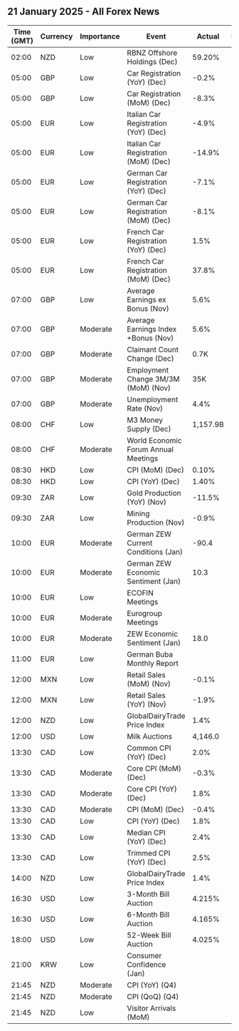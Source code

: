 ## 21 January 2025 - All Forex News

| Time (GMT) | Currency | Importance | Event | Actual | Forecast | Previous |
|------|----------|------------|-------|--------|----------|----------|
| 02:00 | NZD | Low | RBNZ Offshore Holdings (Dec) | 59.20% |  | 58.60% |
| 05:00 | GBP | Low | Car Registration (YoY) (Dec) | -0.2% |  | -1.9% |
| 05:00 | GBP | Low | Car Registration (MoM) (Dec) | -8.3% |  | 6.5% |
| 05:00 | EUR | Low | Italian Car Registration (YoY) (Dec) | -4.9% |  | -10.8% |
| 05:00 | EUR | Low | Italian Car Registration (MoM) (Dec) | -14.9% |  | -1.8% |
| 05:00 | EUR | Low | German Car Registration (YoY) (Dec) | -7.1% |  | -0.5% |
| 05:00 | EUR | Low | German Car Registration (MoM) (Dec) | -8.1% |  | 5.4% |
| 05:00 | EUR | Low | French Car Registration (YoY) (Dec) | 1.5% |  | -12.7% |
| 05:00 | EUR | Low | French Car Registration (MoM) (Dec) | 37.8% |  | -1.6% |
| 07:00 | GBP | Low | Average Earnings ex Bonus (Nov) | 5.6% | 5.5% | 5.2% |
| 07:00 | GBP | Moderate | Average Earnings Index +Bonus (Nov) | 5.6% | 5.6% | 5.2% |
| 07:00 | GBP | Moderate | Claimant Count Change (Dec) | 0.7K | 10.3K | -25.1K |
| 07:00 | GBP | Moderate | Employment Change 3M/3M (MoM) (Nov) | 35K | 35K | 173K |
| 07:00 | GBP | Moderate | Unemployment Rate (Nov) | 4.4% | 4.3% | 4.3% |
| 08:00 | CHF | Low | M3 Money Supply (Dec) | 1,157.9B |  | 1,155.6B |
| 08:00 | CHF | Moderate | World Economic Forum Annual Meetings |  |  |  |
| 08:30 | HKD | Low | CPI (MoM) (Dec) | 0.10% |  | 0.00% |
| 08:30 | HKD | Low | CPI (YoY) (Dec) | 1.40% | 1.50% | 1.40% |
| 09:30 | ZAR | Low | Gold Production (YoY) (Nov) | -11.5% |  | -3.4% |
| 09:30 | ZAR | Low | Mining Production (Nov) | -0.9% |  | 1.1% |
| 10:00 | EUR | Moderate | German ZEW Current Conditions (Jan) | -90.4 | -93.1 | -93.1 |
| 10:00 | EUR | Moderate | German ZEW Economic Sentiment (Jan) | 10.3 | 15.2 | 15.7 |
| 10:00 | EUR | Low | ECOFIN Meetings |  |  |  |
| 10:00 | EUR | Moderate | Eurogroup Meetings |  |  |  |
| 10:00 | EUR | Moderate | ZEW Economic Sentiment (Jan) | 18.0 | 16.9 | 17.0 |
| 11:00 | EUR | Low | German Buba Monthly Report |  |  |  |
| 12:00 | MXN | Low | Retail Sales (MoM) (Nov) | -0.1% | 0.3% | -0.3% |
| 12:00 | MXN | Low | Retail Sales (YoY) (Nov) | -1.9% | -1.2% | -1.2% |
| 12:00 | NZD | Low | GlobalDairyTrade Price Index | 1.4% |  | -1.4% |
| 12:00 | USD | Low | Milk Auctions | 4,146.0 |  | 4,029.0 |
| 13:30 | CAD | Low | Common CPI (YoY) (Dec) | 2.0% | 1.9% | 2.0% |
| 13:30 | CAD | Moderate | Core CPI (MoM) (Dec) | -0.3% |  | -0.1% |
| 13:30 | CAD | Moderate | Core CPI (YoY) (Dec) | 1.8% |  | 1.6% |
| 13:30 | CAD | Moderate | CPI (MoM) (Dec) | -0.4% | -0.7% | 0.0% |
| 13:30 | CAD | Low | CPI (YoY) (Dec) | 1.8% | 1.8% | 1.9% |
| 13:30 | CAD | Low | Median CPI (YoY) (Dec) | 2.4% | 2.5% | 2.6% |
| 13:30 | CAD | Low | Trimmed CPI (YoY) (Dec) | 2.5% | 2.5% | 2.6% |
| 14:00 | NZD | Low | GlobalDairyTrade Price Index | 1.4% |  | -1.4% |
| 16:30 | USD | Low | 3-Month Bill Auction | 4.215% |  | 4.225% |
| 16:30 | USD | Low | 6-Month Bill Auction | 4.165% |  | 4.180% |
| 18:00 | USD | Low | 52-Week Bill Auction | 4.025% |  | 4.070% |
| 21:00 | KRW | Low | Consumer Confidence (Jan) |  |  | 88.4 |
| 21:45 | NZD | Moderate | CPI (YoY) (Q4) |  | 2.1% | 2.2% |
| 21:45 | NZD | Moderate | CPI (QoQ) (Q4) |  | 0.5% | 0.6% |
| 21:45 | NZD | Low | Visitor Arrivals (MoM) |  |  | 0.6% |
